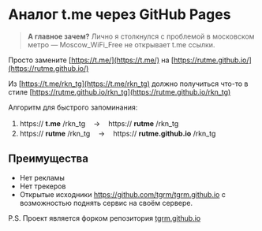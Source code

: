 # Аналог t.me через GitHub Pages
> **А главное зачем?**
Лично я столкнулся с проблемой в московском метро — Moscow_WiFi_Free не открывает t.me ссылки.

Просто замените [https://t.me/](https://t.me/) на [https://rutme.github.io/](https://rutme.github.io/)

Из [https://t.me/rkn_tg](https://t.me/rkn_tg) должно получиться что-то в стиле [https://rutme.github.io/rkn_tg](https://rutme.github.io/rkn_tg)

Алгоритм для быстрого запоминания:

1. https:// **t.me** /rkn_tgㅤ →ㅤ https:// **rutme** /rkn_tg <br>
2. https:// **rutme** /rkn_tgㅤ → ㅤhttps:// **rutme.github.io** /rkn_tg

## Преимущества

-  Нет рекламы
-  Нет трекеров
-  Открытые исходники https://github.com/tgrm/tgrm.github.io с возможностью поднять сервис на своём сервере.

P.S. Проект является форком репозитория [tgrm.github.io](https://github.com/tgrm/tgrm.github.io)

